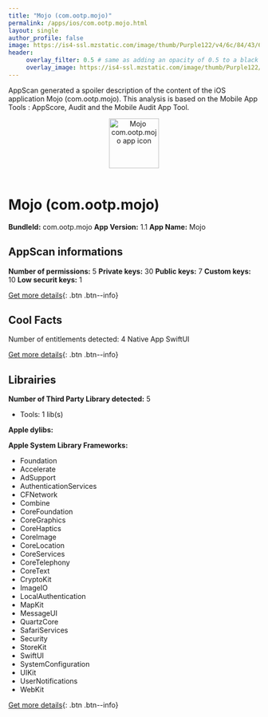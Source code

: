 ```yaml
---
title: "Mojo (com.ootp.mojo)"
permalink: /apps/ios/com.ootp.mojo.html
layout: single
author_profile: false
image: https://is4-ssl.mzstatic.com/image/thumb/Purple122/v4/6c/84/43/6c84430b-c6f9-5287-46a6-a368065fd9d3/AppIcon-0-1x_U007emarketing-0-7-0-85-220.png/512x512bb.jpg
header: 
     overlay_filter: 0.5 # same as adding an opacity of 0.5 to a black background
     overlay_image: https://is4-ssl.mzstatic.com/image/thumb/Purple122/v4/6c/84/43/6c84430b-c6f9-5287-46a6-a368065fd9d3/AppIcon-0-1x_U007emarketing-0-7-0-85-220.png/512x512bb.jpg
---
```

AppScan generated a spoiler description of the content of the iOS application Mojo (com.ootp.mojo). This analysis is based on the Mobile App Tools : AppScore, Audit and the Mobile Audit App Tool.

  
  
<div style="text-align: center;"><img src="https://is4-ssl.mzstatic.com/image/thumb/Purple122/v4/6c/84/43/6c84430b-c6f9-5287-46a6-a368065fd9d3/AppIcon-0-1x_U007emarketing-0-7-0-85-220.png/512x512bb.jpg" width="100" height="100" alt="Mojo com.ootp.mojo app icon"></div></br>
  
# Mojo (com.ootp.mojo)

**BundleId:** com.ootp.mojo
**App Version:** 1.1
**App Name:** Mojo


## AppScan informations 

**Number of permissions:** 5
**Private keys:** 30
**Public keys:** 7
**Custom keys:** 10
**Low securit keys:** 1
  
[Get more details](/pricing.html){: .btn .btn--info}

## Cool Facts

Number of entitlements detected: 4
Native App
SwiftUI
  
[Get more details](/pricing.html){: .btn .btn--info}

## Librairies 
**Number of Third Party Library detected:** 5
- Tools: 1 lib(s)

**Apple dylibs:**


**Apple System Library Frameworks:**
- Foundation
- Accelerate
- AdSupport
- AuthenticationServices
- CFNetwork
- Combine
- CoreFoundation
- CoreGraphics
- CoreHaptics
- CoreImage
- CoreLocation
- CoreServices
- CoreTelephony
- CoreText
- CryptoKit
- ImageIO
- LocalAuthentication
- MapKit
- MessageUI
- QuartzCore
- SafariServices
- Security
- StoreKit
- SwiftUI
- SystemConfiguration
- UIKit
- UserNotifications
- WebKit


  
[Get more details](/pricing.html){: .btn .btn--info}

